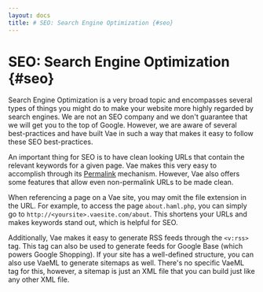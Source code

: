 ```yaml
---
layout: docs
title: # SEO: Search Engine Optimization {#seo}
---
```


# SEO: Search Engine Optimization {#seo}

Search Engine Optimization is a very broad topic and encompasses several
types of things you might do to make your website more highly regarded
by search engines. We are not an SEO company and we don't guarantee that
we will get you to the top of Google. However, we are aware of several
best-practices and have built Vae in such a way that makes it easy to
follow these SEO best-practices.

An important thing for SEO is to have clean looking URLs that contain
the relevant keywords for a given page. Vae makes this very easy to
accomplish through its [Permalink](#permalinks) mechanism. However, Vae
also offers some features that allow even non-permalink URLs to be made
clean.

When referencing a page on a Vae site, you may omit the file extension
in the URL. For example, to access the page `about.haml.php`, you can
simply go to `http://<yoursite>.vaesite.com/about`. This shortens your
URLs and makes keywords stand out, which is helpful for SEO.

Additionally, Vae makes it easy to generate RSS feeds through the
`<v:rss>` tag. This tag can also be used to generate feeds for Google
Base (which powers Google Shopping). If your site has a well-defined
structure, you can also use VaeML to generate sitemaps as well. There's
no specific VaeML tag for this, however, a sitemap is just an XML file
that you can build just like any other XML file.
